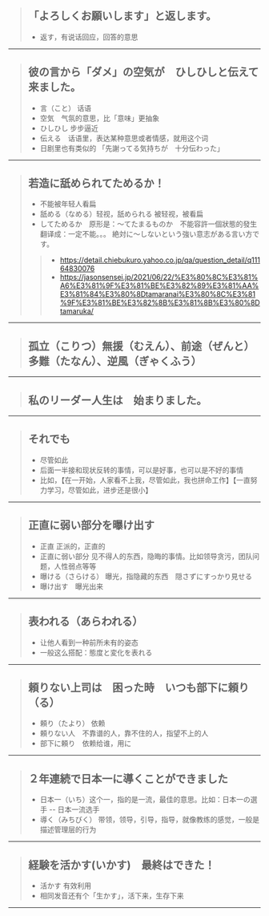 > ## 「よろしくお願いします」と返します。
> * 返す，有说话回应，回答的意思
----------

> ## 彼の言から「ダメ」の空気が　ひしひしと伝えて来ました。
> * 言（こと） 话语
> * 空気　气氛的意思，比「意味」更抽象
> * ひしひし 步步逼近
> * 伝える　话语里，表达某种意思或者情感，就用这个词
> * 日剧里也有类似的 「先謝ってる気持ちが　十分伝わった」
----------

> ## 若造に舐められてためるか！
> * 不能被年轻人看扁
> * 舐める（なめる）轻视，舐められる 被轻视，被看扁
> * してためるか　原形是：〜てたまるものか　不能容許一個狀態的發生　翻译成：一定不能。。。 絶対に〜しないという強い意志がある言い方です。
>> * https://detail.chiebukuro.yahoo.co.jp/qa/question_detail/q11164830076
>> * https://jasonsensei.jp/2021/06/22/%E3%80%8C%E3%81%A6%E3%81%9F%E3%81%BE%E3%82%89%E3%81%AA%E3%81%84%E3%80%8Dtamaranai%E3%80%8C%E3%81%9F%E3%81%BE%E3%82%8B%E3%81%8B%E3%80%8Dtamaruka/
----------

> ## 孤立（こりつ）無援（むえん）、前途（ぜんと）多難（たなん）、逆風（ぎゃくふう）
----------

> ## 私のリーダー人生は　始まりました。
----------

> ## それでも
> * 尽管如此
> * 后面一半接和现状反转的事情，可以是好事，也可以是不好的事情
> * 比如，【在一开始，人家看不上我，尽管如此，我也拼命工作】【一直努力学习，尽管如此，进步还是很小】
----------

> ## 正直に弱い部分を曝け出す
> * 正直 正派的，正直的
> * 正直に弱い部分 见不得人的东西，隐晦的事情。比如领导贪污，团队问题，人性弱点等等
> * 曝ける（さらける） 曝光，指隐藏的东西　隠さずにすっかり見せる
> * 曝け出す　曝光出来
----------

> ## 表われる（あらわれる）
> * 让他人看到一种前所未有的姿态
> * 一般这么搭配：態度と変化を表れる
----------

> ## 頼りない上司は　困った時　いつも部下に頼り（る）
> * 頼り（たより） 依赖
> * 頼りない人　不靠谱的人，靠不住的人，指望不上的人
> * 部下に頼り　依赖给谁，用に
----------

> ## ２年連続で日本一に導くことができました
> * 日本一（いち）这个一，指的是一流，最佳的意思。比如：日本一の選手 -- 日本一流选手
> * 導く（みちびく） 带领，领导，引导，指导，就像教练的感觉，一般是描述管理层的行为
----------

> ## 経験を活かす(いかす)　最終はできた！
> * 活かす 有效利用
> * 相同发音还有个「生かす」，活下来，生存下来
----------
